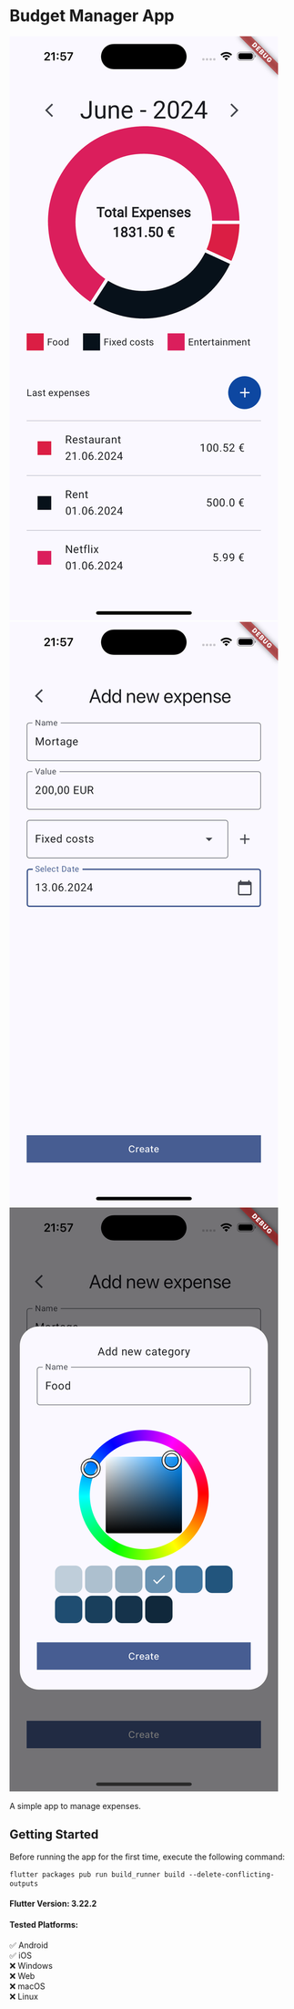 # Budget Manager App

![Screenshot 1](readme_assets/image/s_01.png)
![Screenshot 2](readme_assets/image/s_02.png)
![Screenshot 3](readme_assets/image/s_03.png)

A simple app to manage expenses.

## Getting Started

Before running the app for the first time, execute the following command:

```
flutter packages pub run build_runner build --delete-conflicting-outputs 
```

#### Flutter Version: 3.22.2

#### Tested Platforms:

:white_check_mark: Android<br>
:white_check_mark: iOS<br>
:x: Windows<br>
:x: Web<br>
:x: macOS<br>
:x: Linux<br>